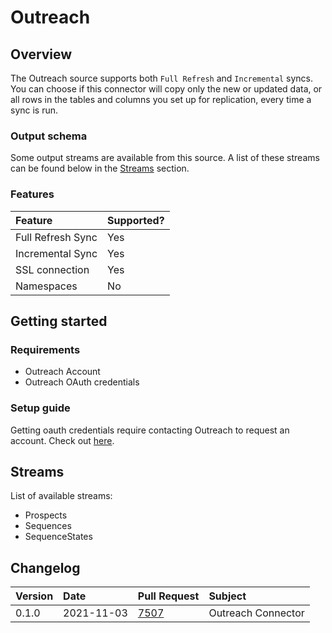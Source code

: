 # Outreach

## Overview

The Outreach source supports both `Full Refresh` and `Incremental` syncs. You can choose if this connector will copy only the new or updated data, or all rows in the tables and columns you set up for replication, every time a sync is run.

### Output schema

Some output streams are available from this source. A list of these streams can be found below in the [Streams](outreach.md#streams) section.

### Features

| Feature | Supported? |
| :--- | :--- |
| Full Refresh Sync | Yes |
| Incremental Sync | Yes |
| SSL connection | Yes |
| Namespaces | No |

## Getting started

### Requirements

* Outreach Account
* Outreach OAuth credentials

### Setup guide

Getting oauth credentials require contacting Outreach to request an account. Check out [here](https://www.outreach.io/lp/watch-demo#request-demo).

## Streams

List of available streams:

* Prospects
* Sequences
* SequenceStates

## Changelog

| Version | Date       | Pull Request | Subject |
| :------ | :--------  | :-----       | :------ |
| 0.1.0   | 2021-11-03 | [7507](https://github.com/airbytehq/airbyte/pull/7507) | Outreach Connector |
